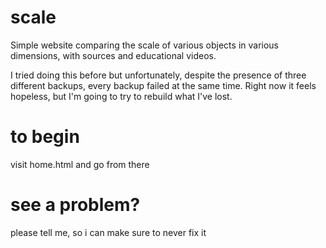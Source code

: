 # scale
Simple website comparing the scale of various objects in various dimensions, with sources and educational videos.

I tried doing this before but unfortunately, despite the presence of three different backups, every backup failed at the same time. Right now it feels hopeless, but I'm going to try to rebuild what I've lost.

# to begin
visit home.html and go from there

# see a problem?
please tell me, so i can make sure to never fix it
